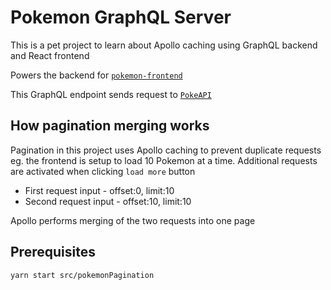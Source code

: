 # Pokemon GraphQL Server

This is a pet project to learn about Apollo caching using GraphQL backend and React frontend

Powers the backend for [`pokemon-frontend`](https://github.com/raphsutti/pokemon-frontend)

This GraphQL endpoint sends request to [`PokeAPI`](https://pokeapi.co/)

## How pagination merging works

Pagination in this project uses Apollo caching to prevent duplicate requests eg. the frontend is setup to load 10 Pokemon at a time. Additional requests are activated when clicking `load more` button

- First request input - offset:0, limit:10
- Second request input - offset:10, limit:10

Apollo performs merging of the two requests into one page

## Prerequisites

`yarn start src/pokemonPagination`
